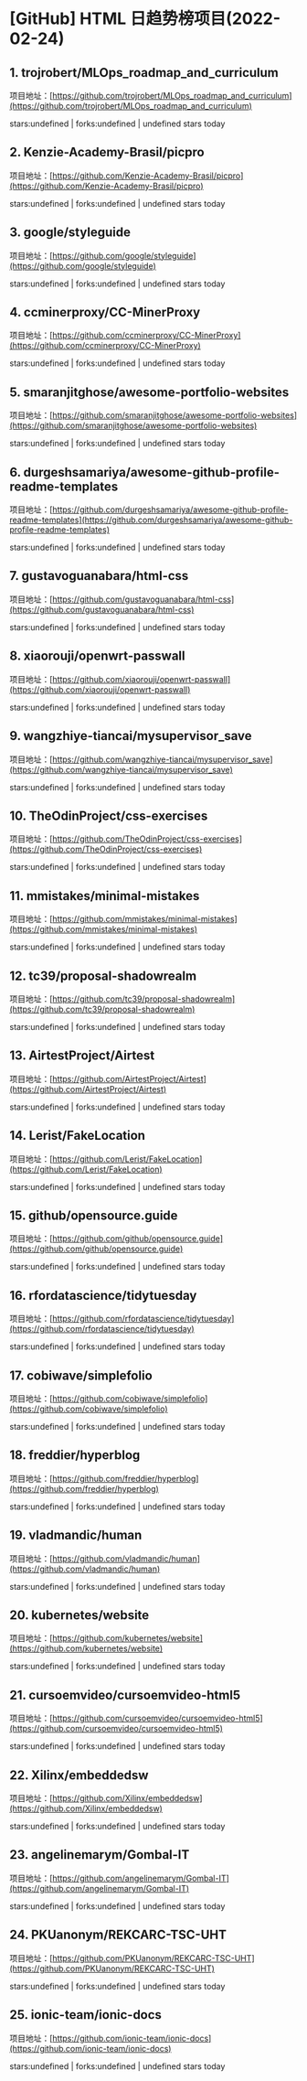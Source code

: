# [GitHub] HTML 日趋势榜项目(2022-02-24)

## 1. trojrobert/MLOps_roadmap_and_curriculum 

项目地址：[https://github.com/trojrobert/MLOps_roadmap_and_curriculum](https://github.com/trojrobert/MLOps_roadmap_and_curriculum)

stars:undefined | forks:undefined | undefined stars today 



## 2. Kenzie-Academy-Brasil/picpro 

项目地址：[https://github.com/Kenzie-Academy-Brasil/picpro](https://github.com/Kenzie-Academy-Brasil/picpro)

stars:undefined | forks:undefined | undefined stars today 



## 3. google/styleguide 

项目地址：[https://github.com/google/styleguide](https://github.com/google/styleguide)

stars:undefined | forks:undefined | undefined stars today 



## 4. ccminerproxy/CC-MinerProxy 

项目地址：[https://github.com/ccminerproxy/CC-MinerProxy](https://github.com/ccminerproxy/CC-MinerProxy)

stars:undefined | forks:undefined | undefined stars today 



## 5. smaranjitghose/awesome-portfolio-websites 

项目地址：[https://github.com/smaranjitghose/awesome-portfolio-websites](https://github.com/smaranjitghose/awesome-portfolio-websites)

stars:undefined | forks:undefined | undefined stars today 



## 6. durgeshsamariya/awesome-github-profile-readme-templates 

项目地址：[https://github.com/durgeshsamariya/awesome-github-profile-readme-templates](https://github.com/durgeshsamariya/awesome-github-profile-readme-templates)

stars:undefined | forks:undefined | undefined stars today 



## 7. gustavoguanabara/html-css 

项目地址：[https://github.com/gustavoguanabara/html-css](https://github.com/gustavoguanabara/html-css)

stars:undefined | forks:undefined | undefined stars today 



## 8. xiaorouji/openwrt-passwall 

项目地址：[https://github.com/xiaorouji/openwrt-passwall](https://github.com/xiaorouji/openwrt-passwall)

stars:undefined | forks:undefined | undefined stars today 



## 9. wangzhiye-tiancai/mysupervisor_save 

项目地址：[https://github.com/wangzhiye-tiancai/mysupervisor_save](https://github.com/wangzhiye-tiancai/mysupervisor_save)

stars:undefined | forks:undefined | undefined stars today 



## 10. TheOdinProject/css-exercises 

项目地址：[https://github.com/TheOdinProject/css-exercises](https://github.com/TheOdinProject/css-exercises)

stars:undefined | forks:undefined | undefined stars today 



## 11. mmistakes/minimal-mistakes 

项目地址：[https://github.com/mmistakes/minimal-mistakes](https://github.com/mmistakes/minimal-mistakes)

stars:undefined | forks:undefined | undefined stars today 



## 12. tc39/proposal-shadowrealm 

项目地址：[https://github.com/tc39/proposal-shadowrealm](https://github.com/tc39/proposal-shadowrealm)

stars:undefined | forks:undefined | undefined stars today 



## 13. AirtestProject/Airtest 

项目地址：[https://github.com/AirtestProject/Airtest](https://github.com/AirtestProject/Airtest)

stars:undefined | forks:undefined | undefined stars today 



## 14. Lerist/FakeLocation 

项目地址：[https://github.com/Lerist/FakeLocation](https://github.com/Lerist/FakeLocation)

stars:undefined | forks:undefined | undefined stars today 



## 15. github/opensource.guide 

项目地址：[https://github.com/github/opensource.guide](https://github.com/github/opensource.guide)

stars:undefined | forks:undefined | undefined stars today 



## 16. rfordatascience/tidytuesday 

项目地址：[https://github.com/rfordatascience/tidytuesday](https://github.com/rfordatascience/tidytuesday)

stars:undefined | forks:undefined | undefined stars today 



## 17. cobiwave/simplefolio 

项目地址：[https://github.com/cobiwave/simplefolio](https://github.com/cobiwave/simplefolio)

stars:undefined | forks:undefined | undefined stars today 



## 18. freddier/hyperblog 

项目地址：[https://github.com/freddier/hyperblog](https://github.com/freddier/hyperblog)

stars:undefined | forks:undefined | undefined stars today 



## 19. vladmandic/human 

项目地址：[https://github.com/vladmandic/human](https://github.com/vladmandic/human)

stars:undefined | forks:undefined | undefined stars today 



## 20. kubernetes/website 

项目地址：[https://github.com/kubernetes/website](https://github.com/kubernetes/website)

stars:undefined | forks:undefined | undefined stars today 



## 21. cursoemvideo/cursoemvideo-html5 

项目地址：[https://github.com/cursoemvideo/cursoemvideo-html5](https://github.com/cursoemvideo/cursoemvideo-html5)

stars:undefined | forks:undefined | undefined stars today 



## 22. Xilinx/embeddedsw 

项目地址：[https://github.com/Xilinx/embeddedsw](https://github.com/Xilinx/embeddedsw)

stars:undefined | forks:undefined | undefined stars today 



## 23. angelinemarym/Gombal-IT 

项目地址：[https://github.com/angelinemarym/Gombal-IT](https://github.com/angelinemarym/Gombal-IT)

stars:undefined | forks:undefined | undefined stars today 



## 24. PKUanonym/REKCARC-TSC-UHT 

项目地址：[https://github.com/PKUanonym/REKCARC-TSC-UHT](https://github.com/PKUanonym/REKCARC-TSC-UHT)

stars:undefined | forks:undefined | undefined stars today 



## 25. ionic-team/ionic-docs 

项目地址：[https://github.com/ionic-team/ionic-docs](https://github.com/ionic-team/ionic-docs)

stars:undefined | forks:undefined | undefined stars today 



